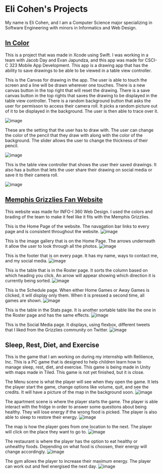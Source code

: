 # Eli Cohen's Projects

My name is Eli Cohen, and I am a Computer Science major specializing in Software Engineering with minors in Informatics and Web Design.

## [In Color](https://github.com/ecohen1125/In-Color)

This is a project that was made in Xcode using Swift.
I was working in a team with Jacob Day and Evan Japundza, and this app was made for CSCI-C 323 Mobile App Development.
This app is a drawing app that has the ability to save drawings to be able to be viewed in a table view controller.

This is the Canvas for drawing in the app. The user is able to touch the screen and a line will be drawn wherever one touches. There is a new canvas button in the top right that will reset the drawing. There is a save canvas button in the top rights that saves the drawing to be displayed in the table view controller. There is a random background button that asks the user for permisson to access their camera roll. It picks a random picture out of it to be displayed in the background. The user is then able to trace over it.

![image](https://user-images.githubusercontent.com/77858375/167950454-12129956-9980-40b4-b1d3-e9bddefc43e5.png)

These are the setting that the user has to draw with. The user can change the color of the pencil that they draw with along with the color of the background. The slider allows the user to change the thickness of their pencil.

![image](https://user-images.githubusercontent.com/77858375/167950930-8e6fdb56-4ed3-4e31-9a09-bb2779942e88.png)

This is the table view controller that shows the user their saved drawings. It also has a button that lets the user share their drawing on social media or save it to their camera roll.

![image](https://user-images.githubusercontent.com/77858375/167951315-52e6e0aa-2efc-4e6e-b8bf-bbf44308f172.png)


## [Memphis Grizzlies Fan Website](https://github.com/ecohen1125/MemphisGrizzliesFanWebsite)

This website was made for INFO-I 360 Web Design. I used the colors and brading of the team to make it feel like it fits with the Memphis Grizzlies.

This is the Home Page of the website. The navagation bar links to every page and is consistent throughout the website.
![image](https://user-images.githubusercontent.com/77858375/167947402-2958fe90-6941-481c-9edd-be7a1c389bda.png)

This is the image gallery that is on the Home Page. The arrows underneath it allow the user to look through all the photos.
![image](https://user-images.githubusercontent.com/77858375/167947648-975eae70-53a2-4b55-ac0b-827e8c434f32.png)

This is the footer that is on every page. It has my name, ways to contact me, and my social media.
![image](https://user-images.githubusercontent.com/77858375/167947870-9c28beb5-c209-4cba-9732-5e563ff7db56.png)

This is the table that is in the Roster page. It sorts the column based on which heading you click. An arrow will appear showing which direction it is currently being sorted.
![image](https://user-images.githubusercontent.com/77858375/167948026-ec158361-3fe2-4f1d-934a-7f8b46f0b04a.png)

This is the Schedule page. When either Home Games or Away Games is clicked, it will display only them. When it is pressed a second time, all games are shown.
![image](https://user-images.githubusercontent.com/77858375/167948273-d7288ef4-6577-497c-adce-52f4bb559e02.png)

This is the table in the Stats page. It is another sortable table like the one in the Roster page and has the same effects.
![image](https://user-images.githubusercontent.com/77858375/167948870-e01b8e3e-4e7f-4301-8dc9-1e8418958da8.png)

This is the Social Media page. It displays, using flexbox, different tweets that I liked from the Grizzlies community on Twitter.
![image](https://user-images.githubusercontent.com/77858375/167948998-b7b905a8-c566-44ed-b7e5-51210d9baf86.png)


## Sleep, Rest, Diet, and Exercise

This is the game that I am working on during my internship with Relilience, Inc. This is a PC game that is designed to help children learn how to manage sleep, rest, diet, and exercise. This game is being made in Unity with maps made in Tiled. This game is not yet finished, but it is close. 

The Menu scene is what the player will see when they open the game. It lets the player start the game, change options like volume, quit, and see the credits. It will have a picture of the map in the background soon.
![image](https://user-images.githubusercontent.com/77858375/167956858-53ad2090-40fc-4a3b-bf5b-404738a93895.png)

The apartment scene is where the player starts the game. The player is able interact with the fridge in order to answer some questions about being healthy. They will lose energy if the wrong food is picked. The player is also able to sleep to restore their energy.
![image](https://user-images.githubusercontent.com/77858375/167957077-6d387ea2-f8e7-4587-8fc0-d1990ac267a7.png)

The map is how the player goes from one location to the next. The player will click on the place they want to go to.
![image](https://user-images.githubusercontent.com/77858375/167957262-d354c5ba-52a0-4fe5-b47a-e017f37e4dde.png)

The restaurant is where the player has the option to eat healthy or unhealthy foods. Depending on what food is choosen, their energy will change accordingly.
![image](https://user-images.githubusercontent.com/77858375/167957332-801e0789-4a4e-47b8-9e9e-1ee7e86d7589.png)

The gym allows the player to increase their maximum energy. The player can work out and feel energised the next day.
![image](https://user-images.githubusercontent.com/77858375/167957482-d88f9ed2-c566-4135-bc3c-83d1937aae7a.png)
